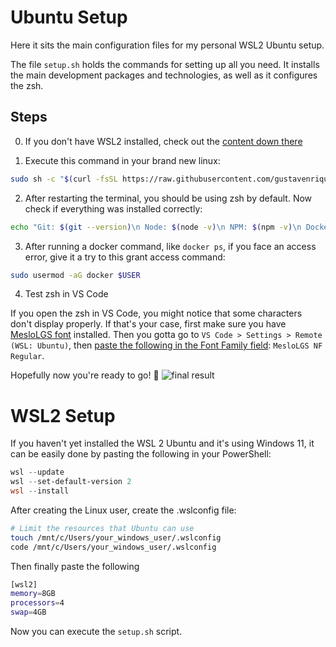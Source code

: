 # Ubuntu Setup

Here it sits the main configuration files for my personal WSL2 Ubuntu setup.

The file ``setup.sh`` holds the commands for setting up all you need. It installs the main development packages and technologies, as well as it configures the zsh.

## Steps

0. If you don't have WSL2 installed, check out the [content down there](#wsl2-setup)

1. Execute this command in your brand new linux:
```bash
sudo sh -c "$(curl -fsSL https://raw.githubusercontent.com/gustavenrique/ubuntu-setup/main/setup.sh)"
```

2. After restarting the terminal, you should be using zsh by default. Now check if everything was installed correctly:
```bash
echo "Git: $(git --version)\n Node: $(node -v)\n NPM: $(npm -v)\n Docker: $(docker --version)\n Kind: $(kind --version)\n Kubernetes: $(kubectl version --output=json)"
```

3. After running a docker command, like ``docker ps``, if you face an access error, give it a try to this grant access command:
```bash
sudo usermod -aG docker $USER
```

4. Test zsh in VS Code

If you open the zsh in VS Code, you might notice that some characters don't display properly. If that's your case, first make sure you have [MesloLGS font](https://github.com/romkatv/powerlevel10k#manual-font-installation) installed. Then you gotta go to ``VS Code > Settings > Remote (WSL: Ubuntu)``, then [paste the following in the Font Family field](https://youngstone89.medium.com/how-to-change-font-for-terminal-in-visual-studio-code-c3305fe6d4c2#:~:text=Press%20command%20%2B%20shift%20%2B%20P%20in,json%E2%80%9D%20and%20open%20it.&text=Here%2C%20you've%20got%20to,personal%20shell%20editor%20like%20iTerm.): ``MesloLGS NF Regular``.

Hopefully now you're ready to go! 🥳
![final result](https://github.com/gustavenrique/ubuntu-setup/assets/81171856/d74943ac-6b54-4d4f-8116-544a62ddfad5)

# WSL2 Setup

If you haven't yet installed the WSL 2 Ubuntu and it's using Windows 11, it can be easily done by pasting the following in your PowerShell:
```powershell
wsl --update
wsl --set-default-version 2
wsl --install
```

After creating the Linux user, create the .wslconfig file:
```bash
# Limit the resources that Ubuntu can use
touch /mnt/c/Users/your_windows_user/.wslconfig
code /mnt/c/Users/your_windows_user/.wslconfig
```

Then finally paste the following
```bash
[wsl2]
memory=8GB
processors=4
swap=4GB
```

Now you can execute the ``setup.sh`` script.
